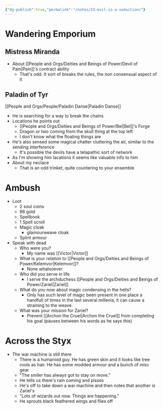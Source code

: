 ```yaml
---
{"dg-publish":true,"permalink":"/notes/23-evil-is-a-seduction/"}
---
```



# Wandering Emporium
## Mistress Miranda 
- About [[People and Orgs/Deities and Beings of Power/Devil of Pain\|Pain]]'s contract ability
	- That's odd. It sort of breaks the rules, the non consensual aspect of it
## Paladin of Tyr
[[People and Orgs/People/Paladin Danse\|Paladin Danse]] 
- He is searching for a way to break the chains
- Locations he points out
	- [[People and Orgs/Deities and Beings of Power/Bel\|Bel]]'s Forge
	- Dragon or two coming from the skull thing at the top left
	- I don't know what the floating things are
- He's also sensed some magical chatter cluttering the air, similar to the sending interference
	- It's possible the devils have a telapathic sort of network
- As I'm showing him lacations it seems like valuable info to him
- About my neclace
	- That is an odd trinket, quite countering to your ensemble

# Ambush
- Loot
	- 2 soul coins
	- 86 gold
	- Spellbook
	- 1 Spell scroll
	- Magic cloak
		- glamourweave cloak
	- Splint armour 
- Speak with dead
	- Who were you?
		- My name was [[Victor\|Victor]]
	- What is your relation to [[People and Orgs/Deities and Beings of Power/Kelemvor\|Kelemvor]]?
		- None whatsoever
	- Who did you serve in life
		- I serve the archduchess [[People and Orgs/Deities and Beings of Power/Zariel\|Zariel]]
	- What do you now about magic condensing in the hells?
		- Only has such level of magic been present in one place a handfull of times in the last several millenia, it can cause a straining to the weave. 
	- What was your mission for Zariel?
		- Prevent [[Archon the Cruel\|Archon the Cruel]] from completing his goal (pauses between his words as he says this)


# Across the Styx
- The war machine is still there
	- There is a humanoid guy. He has green skin and it looks like tree roots as hair. He has some modded armour and a bunch of misc gear
	- "The smiler has always got to stay on move."
	- He tells us there's rain coming and pisses
	- He's off to take down a war machine and then notes that another is Zariel's
	- "Lots of wizards out now. Things are happening."
	- He sprouts black feathered wings and flies off

